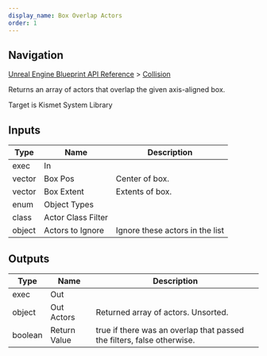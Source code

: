 ```yaml
---
display_name: Box Overlap Actors
order: 1
---
```

## Navigation

[Unreal Engine Blueprint API Reference](https://dev.epicgames.com/documentation/en-us/unreal-engine/BlueprintAPI) > [Collision](https://dev.epicgames.com/documentation/en-us/unreal-engine/BlueprintAPI/Collision)

Returns an array of actors that overlap the given axis-aligned box.

Target is Kismet System Library

## Inputs

| Type | Name | Description |
| --- | --- | --- |
| exec | In |  |
| vector | Box Pos | Center of box. |
| vector | Box Extent | Extents of box. |
| enum | Object Types |  |
| class | Actor Class Filter |  |
| object | Actors to Ignore | Ignore these actors in the list |

## Outputs

| Type | Name | Description |
| --- | --- | --- |
| exec | Out |  |
| object | Out Actors | Returned array of actors. Unsorted. |
| boolean | Return Value | true if there was an overlap that passed the filters, false otherwise. |
